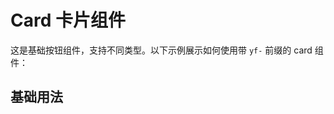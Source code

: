 # Card 卡片组件

这是基础按钮组件，支持不同类型。以下示例展示如何使用带 `yf-` 前缀的 card 组件：

## 基础用法

<DemoBlock src="yf-card/basic" content="组件使用的基本使用" />


<script setup>
</script>

